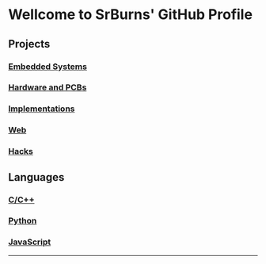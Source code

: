 <!--
**SrBurns-rep/SrBurns-rep** is a ✨ _special_ ✨ repository because its `README.md` (this file) appears on your GitHub profile.

Here are some ideas to get you started:

- 🔭 I’m currently working on ...
- 🌱 I’m currently learning ...
- 👯 I’m looking to collaborate on ...
- 🤔 I’m looking for help with ...
- 💬 Ask me about ...
- 📫 How to reach me: ...
- 😄 Pronouns: ...
- ⚡ Fun fact: ...
-->

# Wellcome to SrBurns' GitHub Profile
## Projects
### [Embedded Systems]()
### [Hardware and PCBs]()
### [Implementations](https://github.com/SrBurns-rep/C-Object-Lib)
### [Web]()
### [Hacks]()
## Languages
### [C/C++](https://github.com/SrBurns-rep/C-Object-Lib)
### [Python]()
### [JavaScript]()

---
